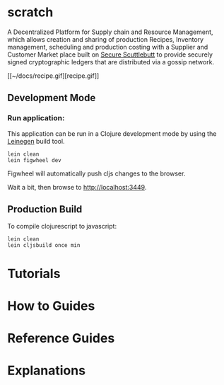 # scratch

A Decentralized Platform for Supply chain and Resource Management, which allows creation and sharing of production Recipes, Inventory management, scheduling and production costing with a Supplier and Customer Market place  built on [Secure Scuttlebutt](https://securescuttlebutt.nz) to provide securely signed cryptographic ledgers that are distributed via a gossip network.

[[~/docs/recipe.gif][recipe.gif]]

## Development Mode

### Run application:

This application can be run in a Clojure development mode by using the [Leinegen](https://leiningen.org) build tool.

```
lein clean
lein figwheel dev
```

Figwheel will automatically push cljs changes to the browser.

Wait a bit, then browse to [http://localhost:3449](http://localhost:3449).

## Production Build

To compile clojurescript to javascript:

```
lein clean
lein cljsbuild once min
```

# Tutorials
# How to Guides
# Reference Guides
# Explanations

